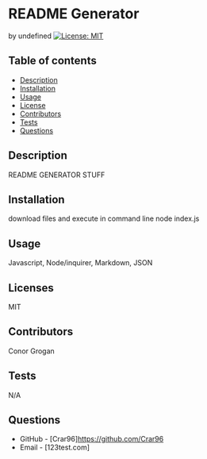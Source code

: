 # README Generator
by undefined
[![License: MIT](https://img.shields.io/badge/license-MIT-blue.svg)](https://opensource.org/licenses/MIT)
## Table of contents
* [Description](#description)
* [Installation](#installation)
* [Usage](#usage)
* [License](#license)
* [Contributors](#contributing)
* [Tests](#tests)
* [Questions](#questions)
## Description
README GENERATOR STUFF
## Installation
download files and execute in command line node index.js
## Usage
Javascript, Node/inquirer, Markdown, JSON
## Licenses
MIT
## Contributors
Conor Grogan
## Tests
N/A
## Questions
* GitHub - [Crar96]https://github.com/Crar96
* Email - [123test.com]

